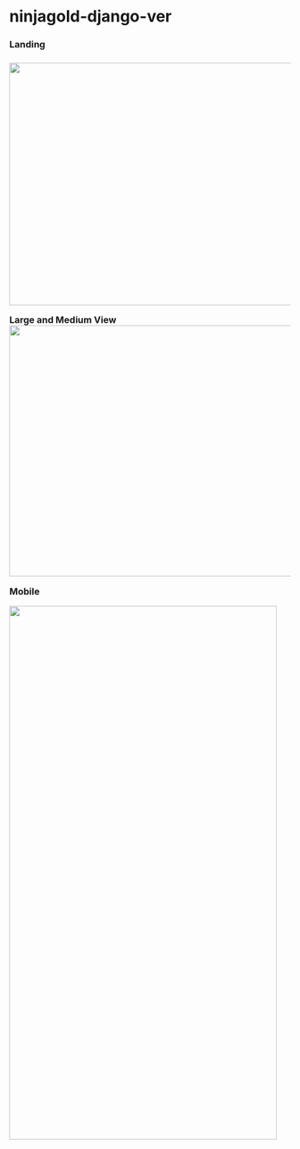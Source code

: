# ninjagold-django-ver
<h3>Landing<h3>
<img style="-webkit-user-select: none;cursor: zoom-in;" src="https://media.discordapp.net/attachments/224389617288216576/477760395507924992/unknown.png?width=1258&amp;height=575" width="950" height="434">

Large and Medium View
<img style="-webkit-user-select: none;cursor: zoom-in;" src="https://cdn.discordapp.com/attachments/224389617288216576/477760743593213952/unknown.png" width="950" height="449">

Mobile




<img style="-webkit-user-select: none;cursor: zoom-in;" src="https://cdn.discordapp.com/attachments/224389617288216576/477760604870934538/unknown.png" width="479" height="955">

